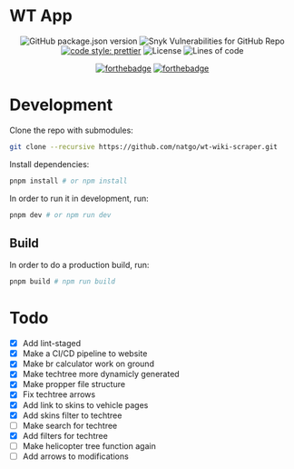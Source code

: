 # WT App
<p align="center">
  <img alt="GitHub package.json version" src="https://img.shields.io/github/package-json/v/natgo/wt-app">
  <img alt="Snyk Vulnerabilities for GitHub Repo" src="https://img.shields.io/snyk/vulnerabilities/github/natgo/wt-app">
  <a href="https://github.com/prettier/prettier"><img alt="code style: prettier" src="https://img.shields.io/badge/code_style-prettier-ff69b4.svg"></a>
  <img alt="License" src="https://img.shields.io/github/license/natgo/wt-app">
  <img alt="Lines of code" src="https://tokei.rs/b1/github.com/natgo/wt-app">
</p>

<p align="center">
  <a href="https://forthebadge.com/"><img src="https://forthebadge.com/images/badges/made-with-typescript.svg" alt="forthebadge"/></a>
  <a href="https://forthebadge.com/"><img src="https://forthebadge.com/images/badges/open-source.svg" alt="forthebadge"/></a>
</p>

# Development

Clone the repo with submodules:
```bash
git clone --recursive https://github.com/natgo/wt-wiki-scraper.git
```

Install dependencies:

```bash
pnpm install # or npm install
```

In order to run it in development, run:

```bash
pnpm dev # or npm run dev
```
## Build

In order to do a production build, run:

```bash
pnpm build # npm run build
```

# Todo
- [x] Add lint-staged
- [x] Make a CI/CD pipeline to website
- [x] Make br calculator work on ground
- [x] Make techtree more dynamicly generated
- [x] Make propper file structure
- [x] Fix techtree arrows
- [x] Add link to skins to vehicle pages
- [x] Add skins filter to techtree
- [ ] Make search for techtree
- [x] Add filters for techtree
- [ ] Make helicopter tree function again
- [ ] Add arrows to modifications
